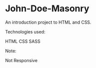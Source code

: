 # John-Doe-Masonry

An introduction project to HTML and CSS.

Technologies used:

HTML
CSS
SASS

Note:

Not Responsive 

